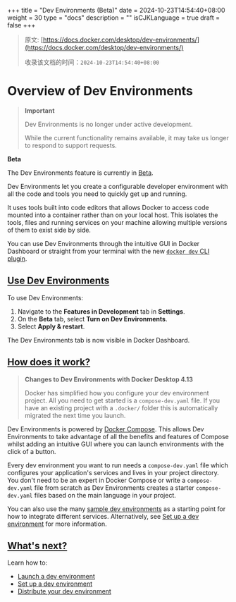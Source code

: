 +++
title = "Dev Environments (Beta)"
date = 2024-10-23T14:54:40+08:00
weight = 30
type = "docs"
description = ""
isCJKLanguage = true
draft = false
+++

> 原文: [https://docs.docker.com/desktop/dev-environments/](https://docs.docker.com/desktop/dev-environments/)
>
> 收录该文档的时间：`2024-10-23T14:54:40+08:00`

# Overview of Dev Environments

> **Important**
>
> 
>
> Dev Environments is no longer under active development.
>
> While the current functionality remains available, it may take us longer to respond to support requests.

**Beta**

The Dev Environments feature is currently in [Beta](https://docs.docker.com/release-lifecycle/#beta).

Dev Environments let you create a configurable developer environment with all the code and tools you need to quickly get up and running.

It uses tools built into code editors that allows Docker to access code mounted into a container rather than on your local host. This isolates the tools, files and running services on your machine allowing multiple versions of them to exist side by side.

You can use Dev Environments through the intuitive GUI in Docker Dashboard or straight from your terminal with the new [`docker dev` CLI plugin](https://docs.docker.com/desktop/dev-environments/dev-cli/).

## [Use Dev Environments](https://docs.docker.com/desktop/dev-environments/#use-dev-environments)

To use Dev Environments:

1. Navigate to the **Features in Development** tab in **Settings**.
2. On the **Beta** tab, select **Turn on Dev Environments**.
3. Select **Apply & restart**.

The Dev Environments tab is now visible in Docker Dashboard.

## [How does it work?](https://docs.docker.com/desktop/dev-environments/#how-does-it-work)

> **Changes to Dev Environments with Docker Desktop 4.13**
>
> Docker has simplified how you configure your dev environment project. All you need to get started is a `compose-dev.yaml` file. If you have an existing project with a `.docker/` folder this is automatically migrated the next time you launch.

Dev Environments is powered by [Docker Compose](https://docs.docker.com/compose/). This allows Dev Environments to take advantage of all the benefits and features of Compose whilst adding an intuitive GUI where you can launch environments with the click of a button.

Every dev environment you want to run needs a `compose-dev.yaml` file which configures your application's services and lives in your project directory. You don't need to be an expert in Docker Compose or write a `compose-dev.yaml` file from scratch as Dev Environments creates a starter `compose-dev.yaml` files based on the main language in your project.

You can also use the many [sample dev environments](https://github.com/docker/awesome-compose) as a starting point for how to integrate different services. Alternatively, see [Set up a dev environment](https://docs.docker.com/desktop/dev-environments/set-up/) for more information.

## [What's next?](https://docs.docker.com/desktop/dev-environments/#whats-next)

Learn how to:

- [Launch a dev environment](https://docs.docker.com/desktop/dev-environments/create-dev-env/)
- [Set up a dev environment](https://docs.docker.com/desktop/dev-environments/set-up/)
- [Distribute your dev environment](https://docs.docker.com/desktop/dev-environments/share/)

